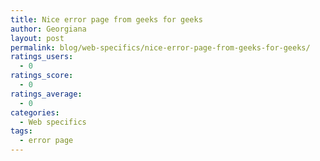 ```yaml
---
title: Nice error page from geeks for geeks
author: Georgiana
layout: post
permalink: blog/web-specifics/nice-error-page-from-geeks-for-geeks/
ratings_users:
  - 0
ratings_score:
  - 0
ratings_average:
  - 0
categories:
  - Web specifics
tags:
  - error page
---
```

[<img class="aligncenter size-medium wp-image-309" title="Clean error page" src="http://i0.wp.com/www.tekkie.ro/wp-content/uploads/2011/10/clean_error_page-300x150.png?fit=300%2C150" alt="" data-recalc-dims="1" />][1]

 [1]: http://i1.wp.com/www.tekkie.ro/wp-content/uploads/2011/10/clean_error_page.png

